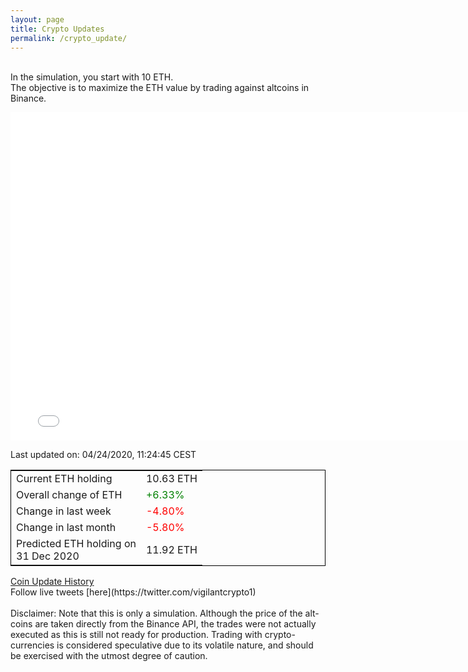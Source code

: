 ```yaml
---
layout: page
title: Crypto Updates
permalink: /crypto_update/
---
```

<br>In the simulation, you start with 10 ETH.<br>The objective is to maximize the ETH value by trading against altcoins 
in Binance.

<iframe width="775" height="525" frameborder="0" scrolling="no" src="//plotly.com/~vikramaditya91/109.embed"></iframe>

Last updated on: 04/24/2020, 11:24:45 CEST 
<table style="border:1px solid black;margin-left:auto;margin-right:auto;">
	<tbody>
	<tr>
		<td>Current ETH holding</td>
		<td>     10.63 ETH</td>
	</tr>
	<tr>
		<td>Overall change of ETH</td>
		<td><font color="green">+6.33%</font></td>
	</tr>
	<tr>
		<td>Change in last week</td>
		<td><font color="red">-4.80%</font></td>
	</tr>
	<tr>
		<td>Change in last month</td>
		<td><font color="red">-5.80%</font></td>
	</tr>
    <tr>
		<td>Predicted ETH holding on<br>31 Dec 2020</td>
		<td>     11.92 ETH</td>
	</tr>
	</tbody>
</table>
<a href="{{ site.baseurl }}/crypto_history">Coin Update History</a>
<br>
Follow live tweets [here](https://twitter.com/vigilantcrypto1)
<br>
<br>
Disclaimer:
Note that this is only a simulation. Although the price of the alt-coins are taken directly from the Binance API, the trades were not actually executed as this is still not ready for production.
Trading with crypto-currencies is considered speculative due to its volatile nature, and should be exercised with the utmost degree of caution.